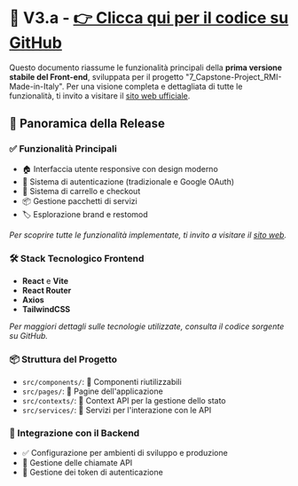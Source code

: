 # 🚀 V3.a - [👉 Clicca qui per il codice su GitHub](https://github.com/henry8913/7_Capstone-Project_RMI-Made-in-Italy/tree/1e3038b5f563514da28b8666c418b57a223ef527)

Questo documento riassume le funzionalità principali della **prima versione stabile del Front-end**, sviluppata per il progetto "7_Capstone-Project_RMI-Made-in-Italy". Per una visione completa e dettagliata di tutte le funzionalità, ti invito a visitare il [sito web ufficiale](https://7-rmi-made-in-italy-front-end.vercel.app/).

## 🎯 Panoramica della Release

### ✅ Funzionalità Principali
- 🏠 Interfaccia utente responsive con design moderno
- 🔐 Sistema di autenticazione (tradizionale e Google OAuth)
- 🛒 Sistema di carrello e checkout
- 📦 Gestione pacchetti di servizi
- 🏷️ Esplorazione brand e restomod

*Per scoprire tutte le funzionalità implementate, ti invito a visitare il [sito web](https://7-rmi-made-in-italy-front-end.vercel.app/).*

### 🛠️ Stack Tecnologico Frontend
- **React** e **Vite**
- **React Router**
- **Axios**
- **TailwindCSS**

*Per maggiori dettagli sulle tecnologie utilizzate, consulta il codice sorgente su GitHub.*

### 📦 Struttura del Progetto
- `src/components/`: 🧩 Componenti riutilizzabili
- `src/pages/`: 📄 Pagine dell'applicazione
- `src/contexts/`: 🔄 Context API per la gestione dello stato
- `src/services/`: 🔌 Servizi per l'interazione con le API

### 🔄 Integrazione con il Backend
- ✅ Configurazione per ambienti di sviluppo e produzione
- 🔄 Gestione delle chiamate API
- 🔑 Gestione dei token di autenticazione